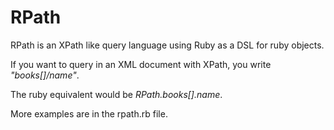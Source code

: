 # RPath

RPath is an XPath like query language using Ruby as a DSL for ruby objects.

If you want to query in an XML document with XPath, you write *"books[]/name"*.

The ruby equivalent would be *RPath.books[].name*.

More examples are in the rpath.rb file.
